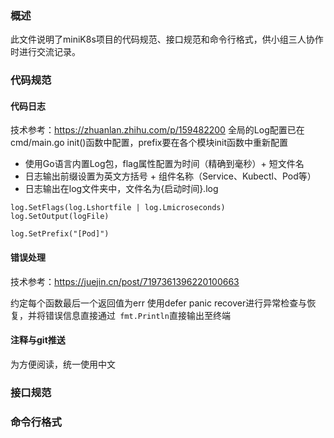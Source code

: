 ### 概述
此文件说明了miniK8s项目的代码规范、接口规范和命令行格式，供小组三人协作时进行交流记录。

### 代码规范
#### 代码日志
技术参考：https://zhuanlan.zhihu.com/p/159482200
全局的Log配置已在cmd/main.go init()函数中配置，prefix要在各个模块init函数中重新配置

- 使用Go语言内置Log包，flag属性配置为时间（精确到毫秒）+ 短文件名
- 日志输出前缀设置为英文方括号 + 组件名称（Service、Kubectl、Pod等）
- 日志输出在log文件夹中，文件名为{启动时间}.log
```
log.SetFlags(log.Lshortfile | log.Lmicroseconds)
log.SetOutput(logFile)

log.SetPrefix("[Pod]")
```
#### 错误处理
技术参考：https://juejin.cn/post/7197361396220100663

约定每个函数最后一个返回值为err
使用defer panic recover进行异常检查与恢复，并将错误信息直接通过` fmt.Println`直接输出至终端

#### 注释与git推送
为方便阅读，统一使用中文

### 接口规范

### 命令行格式